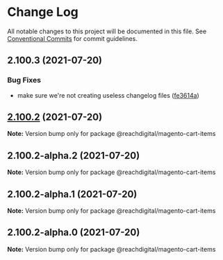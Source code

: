 # Change Log

All notable changes to this project will be documented in this file.
See [Conventional Commits](https://conventionalcommits.org) for commit guidelines.

## 2.100.3 (2021-07-20)


### Bug Fixes

* make sure we're not creating useless changelog files ([fe3614a](https://github.com/ho-nl/m2-pwa/commit/fe3614a8480c7f1c68d673da2bb84805112a6643))





## [2.100.2](https://github.com/ho-nl/m2-pwa/compare/@reachdigital/magento-cart-items@2.100.2-alpha.2...@reachdigital/magento-cart-items@2.100.2) (2021-07-20)

**Note:** Version bump only for package @reachdigital/magento-cart-items





## 2.100.2-alpha.2 (2021-07-20)

**Note:** Version bump only for package @reachdigital/magento-cart-items





## 2.100.2-alpha.1 (2021-07-20)

**Note:** Version bump only for package @reachdigital/magento-cart-items





## 2.100.2-alpha.0 (2021-07-20)

**Note:** Version bump only for package @reachdigital/magento-cart-items
